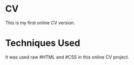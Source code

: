 # CV
This is my first online CV version.
# Techniques Used
It was used raw #HTML and #CSS in this online CV project.
